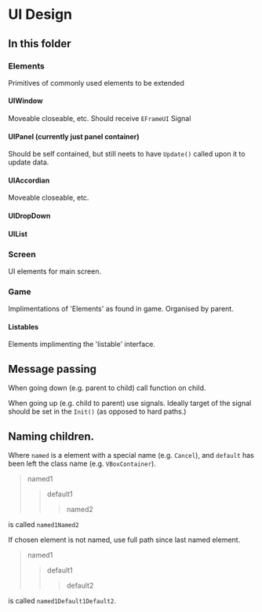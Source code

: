 # UI Design

## In this folder

### Elements
Primitives of commonly used elements to be extended

#### UIWindow
Moveable closeable, etc.
Should receive `EFrameUI` Signal

#### UIPanel (currently just panel container)

Should be self contained, but still neets to have `Update()` called upon it to update data.

#### UIAccordian
Moveable closeable, etc.

#### UIDropDown

#### UIList

### Screen
UI elements for main screen.

### Game
Implimentations of 'Elements' as found in game. Organised by parent.

#### Listables
Elements implimenting the 'listable' interface.


## Message passing

When going down (e.g. parent to child) call function on child.

When going up (e.g. child to parent) use signals. Ideally target of the signal should be set in the `Init()` (as opposed to hard paths.)


## Naming children.

Where `named` is a element with a special name (e.g. `Cancel`), and `default` has been left the class name (e.g. `VBoxContainer`).

> named1
>> default1
>>> named2

is called `named1Named2`

If chosen element is not named, use full path since last named element.

> named1
>> default1
>>> default2

is called `named1Default1Default2`.
